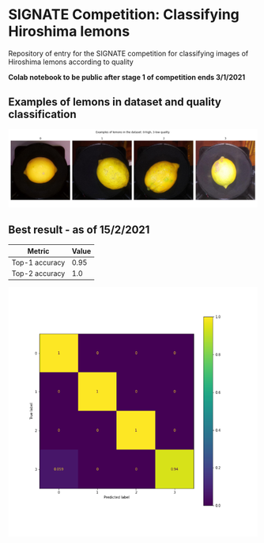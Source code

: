 # SIGNATE Competition: Classifying Hiroshima lemons
Repository of entry for the SIGNATE competition for classifying images of Hiroshima lemons according to quality

**Colab notebook to be public after stage 1 of competition ends 3/1/2021**

## Examples of lemons in dataset and quality classification
![Example lemons](/images/example_lemons.png)

## Best result - as of 15/2/2021

Metric | Value
------------ | -------------
Top-1 accuracy | 0.95
Top-2 accuracy | 1.0

![Confusion matrix](/images/confusion.png)

